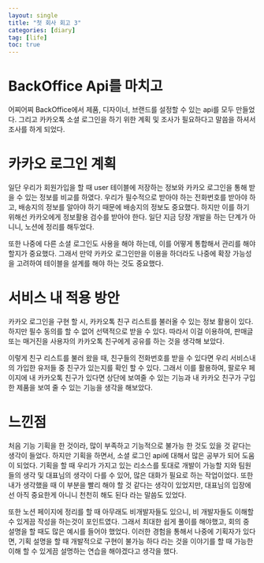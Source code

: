 ```yaml
---
layout: single
title: "첫 회사 회고 3"
categories: [diary]
tag: [life]
toc: true
---
```


# BackOffice Api를 마치고

어찌어찌 BackOffice에서 제품, 디자이너, 브랜드를 설정할 수 있는 api를 모두 만들었다. 그리고 카카오톡 소셜 로그인을 하기 위한 계획 및 조사가 필요하다고 말씀을 하셔서 조사를 하게 되었다.

# 카카오 로그인 계획

일단 우리가 회원가입을 할 때 user 테이블에 저장하는 정보와 카카오 로그인을 통해 받을 수 있는 정보를 비교를 하였다. 우리가 필수적으로 받아야 하는 전화번호를 받아야 하고, 배송지의 정보를 알아야 하기 때문에 배송지의 정보도 중요했다. 하지만 이를 하기 위해선 카카오에게 정보활용 검수를 받아야 한다. 일단 지금 당장 개발을 하는 단계가 아니니, 노션에 정리를 해두었다.

또한 나중에 다른 소셜 로그인도 사용을 해야 하는데, 이를 어떻게 통합해서 관리를 해야 할지가 중요했다. 그래서 만약 카카오 로그인만을 이용을 하더라도 나중에 확장 가능성을 고려하여 테이블을 설계를 해야 하는 것도 중요했다.

# 서비스 내 적용 방안

카카오 로그인을 구현 할 시, 카카오톡 친구 리스트를 불러올 수 있는 정보 활용이 있다. 하지만 필수 동의를 할 수 없어 선택적으로 받을 수 있다. 따라서 이걸 이용하여, 판매글 또는 매거진을 사용자의 카카오톡 친구에게 공유를 하는 것을 생각해 보았다.

이렇게 친구 리스트를 불러 왔을 때, 친구들의 전화번호를 받을 수 있다면 우리 서비스내의 가입한 유저들 중 친구가 있는지를 확인 할 수 있다. 그래서 이를 활용하여, 팔로우 페이지에 내 카카오톡 친구가 있다면 상단에 보여줄 수 있는 기능과 내 카카오 친구가 구입한 제품을 보여 줄 수 있는 기능을 생각을 해보았다.

# 느낀점

처음 기능 기획을 한 것이라, 많이 부족하고 기능적으로 불가능 한 것도 있을 것 같다는 생각이 들었다. 하지만 기획을 하면서, 소셜 로그인 api에 대해서 많은 공부가 되어 도움이 되었다. 기획을 할 때 우리가 가지고 있는 리소스를 토대로 개발이 가능할 지와 팀원들의 생각 및 대표님의 생각이 다를 수 있어, 많은 대화가 필요로 하는 작업이었다. 또한 내가 생각했을 때 이 부분을 빨리 해야 할 것 같다는 생각이 있었지만, 대표님의 입장에선 아직 중요한게 아니니 천천히 해도 된다 라는 말씀도 있었다.

또한 노션 페이지에 정리를 할 때 아무래도 비개발자들도 있으니, 비 개발자들도 이해할 수 있게끔 작성을 하는것이 포인트였다. 그래서 최대한 쉽게 풀이를 해야했고, 회의 중 설명을 할 때도 많은 예시를 들어야 했었다. 이러한 경험을 통해서 나중에 기획자가 있다면, 기획 설명을 할 때 개발적으로 구현이 불가능 하다 라는 것을 이야기를 할 때 가능한 이해 할 수 있게끔 설명하는 연습을 해야겠다고 생각을 했다.
